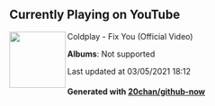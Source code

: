 ## Currently Playing on YouTube

[<img align="left" width="100" src="">](https://www.youtube.com/channel/UCDPM_n1atn2ijUwHd0NNRQw)

Coldplay - Fix You (Official Video)

**Albums**: Not supported

Last updated at 03/05/2021 18:12

#### Generated with [20chan/github-now](https://github.com/20chan/github-now)


<!--
**20chan/20chan** is a ✨ _special_ ✨ repository because its `README.md` (this file) appears on your GitHub profile.

Here are some ideas to get you started:

- 🔭 I’m currently working on ...
- 🌱 I’m currently learning ...
- 👯 I’m looking to collaborate on ...
- 🤔 I’m looking for help with ...
- 💬 Ask me about ...
- 📫 How to reach me: ...
- 😄 Pronouns: ...
- ⚡ Fun fact: ...
-->
